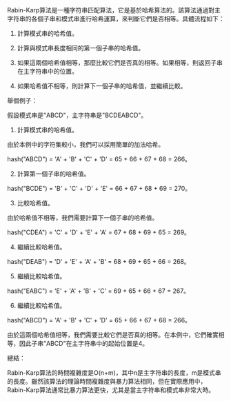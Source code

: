 

Rabin-Karp算法是一種字符串匹配算法，它是基於哈希算法的。該算法通過對主字符串的各個子串和模式串進行哈希運算，來判斷它們是否相等。具體流程如下：

1. 計算模式串的哈希值。

2. 計算與模式串長度相同的第一個子串的哈希值。

3. 如果這兩個哈希值相等，那麼比較它們是否真的相等。如果相等，則返回子串在主字符串中的位置。

4. 如果哈希值不相等，則計算下一個子串的哈希值，並繼續比較。

舉個例子：

假設模式串是"ABCD"，主字符串是"BCDEABCD"。

1. 計算模式串的哈希值。

由於本例中的字符集較小，我們可以採用簡單的加法哈希。

hash("ABCD") = 'A' + 'B' + 'C' + 'D' = 65 + 66 + 67 + 68 = 266。

2. 計算第一個子串的哈希值。

hash("BCDE") = 'B' + 'C' + 'D' + 'E' = 66 + 67 + 68 + 69 = 270。

3. 比較哈希值。

由於哈希值不相等，我們需要計算下一個子串的哈希值。

hash("CDEA") = 'C' + 'D' + 'E' + 'A' = 67 + 68 + 69 + 65 = 269。

4. 繼續比較哈希值。

hash("DEAB") = 'D' + 'E' + 'A' + 'B' = 68 + 69 + 65 + 66 = 268。

5. 繼續比較哈希值。

hash("EABC") = 'E' + 'A' + 'B' + 'C' = 69 + 65 + 66 + 67 = 267。

6. 繼續比較哈希值。

hash("ABCD") = 'A' + 'B' + 'C' + 'D' = 65 + 66 + 67 + 68 = 266。

由於這兩個哈希值相等，我們需要比較它們是否真的相等。在本例中，它們確實相等，因此子串"ABCD"在主字符串中的起始位置是4。

總結：

Rabin-Karp算法的時間複雜度是O(n+m)，其中n是主字符串的長度，m是模式串的長度。雖然該算法的理論時間複雜度與暴力算法相同，但在實際應用中，Rabin-Karp算法通常比暴力算法更快，尤其是當主字符串和模式串非常大時。